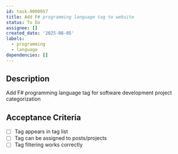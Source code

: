```yaml
---
id: task-0000957
title: Add F# programming language tag to website
status: To Do
assignee: []
created_date: '2025-08-05'
labels:
  - programming
  - language
dependencies: []
---
```


## Description

Add F# programming language tag for software development project categorization

## Acceptance Criteria

- [ ] Tag appears in tag list
- [ ] Tag can be assigned to posts/projects
- [ ] Tag filtering works correctly
